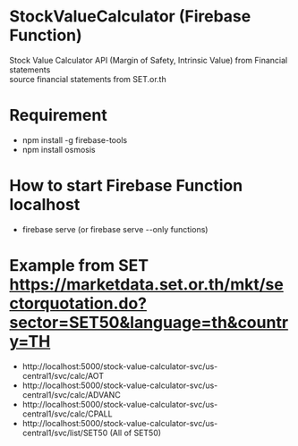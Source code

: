 # StockValueCalculator (Firebase Function)

Stock Value Calculator API (Margin of Safety, Intrinsic Value) from Financial statements
<br>source financial statements from SET.or.th

# Requirement
- npm install -g firebase-tools
- npm install osmosis

# How to start Firebase Function localhost
- firebase serve (or firebase serve --only functions)

# Example from SET https://marketdata.set.or.th/mkt/sectorquotation.do?sector=SET50&language=th&country=TH
- http://localhost:5000/stock-value-calculator-svc/us-central1/svc/calc/AOT
- http://localhost:5000/stock-value-calculator-svc/us-central1/svc/calc/ADVANC
- http://localhost:5000/stock-value-calculator-svc/us-central1/svc/calc/CPALL
- http://localhost:5000/stock-value-calculator-svc/us-central1/svc/list/SET50 (All of SET50)
